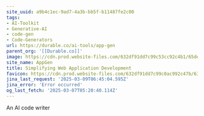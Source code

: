```yaml
---
site_uuid: a9b4c1ec-9ad7-4a3b-bb5f-b11487fe2c00
tags:
- AI-Toolkit
- Generative-AI
- code-gen
- Code-Generators
url: https://durable.co/ai-tools/app-gen
parent_org: '[[Durable.co]]'
image: https://cdn.prod.website-files.com/632df91dd7c99c53cc92c4b1/65de3b9e31333d2ca542c7c7_uc.png
site_name: AppGen
title: Simplifying Web Application Development
favicon: https://cdn.prod.website-files.com/632df91dd7c99c0ac992c47b/633209f841779258877b02b1_favicon.png
jina_last_request: '2025-03-09T06:45:04.595Z'
jina_error: 'Error occurred'
og_last_fetch: '2025-03-07T05:20:40.114Z'
---
```



An AI code writer
